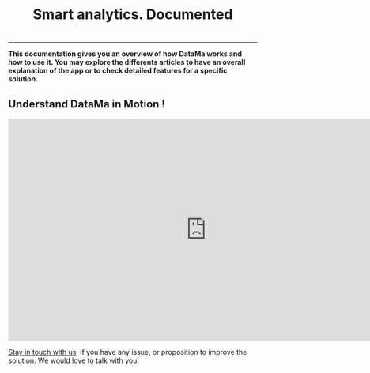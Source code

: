 <center> <h1> Smart analytics. Documented  <h1> </center>

--------

**This documentation gives you an overview of how DataMa works and how to use it. You may explore the differents articles to have an overall explanation of the app or to check detailed features for a specific solution.**

## Understand DataMa in Motion !


<iframe width="800" height="450" src="https://www.youtube.com/embed/JTZAJJUR9xc" frameborder="0" allow="accelerometer; autoplay; encrypted-media; gyroscope; picture-in-picture" allowfullscreen></iframe>

[Stay in touch with us](https://datama.fr/lets-talk/), if you have any issue, or proposition to improve the solution. We would love to talk with you!
